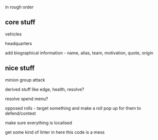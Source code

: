 in rough order

## core stuff
vehicles

headquarters

add biographical information - name, alias, team, motivation, quote, origin


## nice stuff
minion group attack

derived stuff like edge, health, resolve?

resolve spend menu?

opposed rolls - target something and make a roll pop up for them to defend/contest


make sure everything is localised

get some kind of linter in here this code is a mess